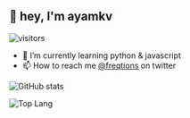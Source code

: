 ## 👋 hey, I'm ayamkv
![visitors](https://page-views.glitch.me/badge?page_id=ayamkv.ayamkv)

- 🌱 I’m currently learning python & javascript 
- 📫 How to reach me [@freqtions](https://twitter.com/freqtions) on twitter

![GitHub stats](https://github-readme-stats.vercel.app/api?username=ayamkv&theme=ayu-mirage&bg_color=00000000)

![Top Lang](https://github-readme-stats.vercel.app/api/top-langs?username=ayamkv&theme=ayu-mirage&bg_color=00000000&layout=compact&hide=html)
